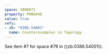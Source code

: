```yaml
---
space: S000071
property: P000048
value: true
refs:
- zb: "0386.54001"
  name: Counterexamples in Topology
---
```


See item #7 for space #79 in {{zb:0386.54001}}.
